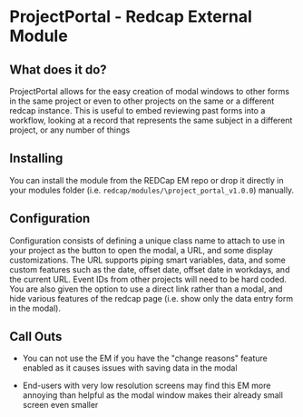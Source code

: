 # ProjectPortal - Redcap External Module

## What does it do?

ProjectPortal allows for the easy creation of modal windows to other forms in the same project or even to other projects on the same or a different redcap instance. This is useful to embed reviewing past forms into a workflow, looking at a record that represents the same subject in a different project, or any number of things

## Installing

You can install the module from the REDCap EM repo or drop it directly in your modules folder (i.e. `redcap/modules/\project_portal_v1.0.0`) manually.

## Configuration

Configuration consists of defining a unique class name to attach to use in your project as the button to open the modal, a URL, and some display customizations. The URL supports piping smart variables, data, and some custom features such as the date, offset date, offset date in workdays, and the current URL. Event IDs from other projects will need to be hard coded. You are also given the option to use a direct link rather than a modal, and hide various features of the redcap page (i.e. show only the data entry form in the modal).

## Call Outs

* You can not use the EM if you have the "change reasons" feature enabled as it causes issues with saving data in the modal

* End-users with very low resolution screens may find this EM more annoying than helpful as the modal window makes their already small screen even smaller
